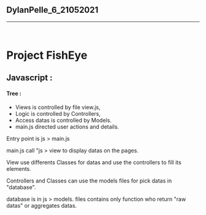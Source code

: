 ## DylanPelle_6_21052021
---
<br>  


# Project FishEye

## Javascript :

#### Tree :

- Views is controlled by file view.js,
- Logic is controlled by Controllers,
- Access datas is controlled by Models.
- main.js directed user actions and details.


Entry point is js > main.js

main.js call "js > view to display datas on the pages.

View use differents Classes for datas and use the controllers to fill its elements.

Controllers and Classes can use the models files for pick datas in "database".

database is in js > models. files contains only function who return "raw datas" or aggregates datas. 

